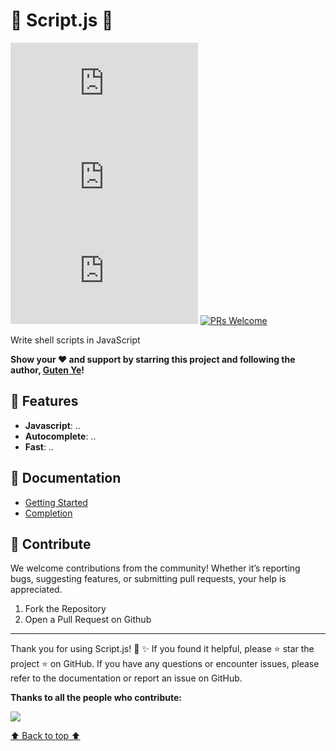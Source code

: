 # 🌟 Script.js 🌟

[![Stars](https://img.shields.io/github/stars/gutenye/script.js?style=social)](https://github.com/gutenye/script.js) [![NPM Version](https://img.shields.io/npm/v/@gutenye/script.js)](https://www.npmjs.com/package/@gutenye/script.js) [![License](https://img.shields.io/github/license/gutenye/script.js?color=blue)](https://github.com/gutenye/script.js/blob/main/LICENSE) [![PRs Welcome](https://img.shields.io/badge/PRs-welcome-blue)](https://github.com/gutenye/script.js#-contribute)

Write shell scripts in JavaScript

**Show your ❤️ and support by starring this project and following the author, [Guten Ye](https://github.com/gutenye)!**

## 🌟 Features

- **Javascript**: ..
- **Autocomplete**: .. 
- **Fast**: ..

## 📖 Documentation

- [Getting Started](./docs/Getting%20Started.md)
- [Completion](./docs/Completion.md)

## 🤝 Contribute

We welcome contributions from the community! Whether it’s reporting bugs, suggesting features, or submitting pull requests, your help is appreciated.

1. Fork the Repository
2. Open a Pull Request on Github

---

Thank you for using Script.js! 🔐 ✨ If you found it helpful, please ⭐️ star the project ️️⭐ on GitHub. If you have any questions or encounter issues, please refer to the documentation or report an issue on GitHub.

**Thanks to all the people who contribute:**

[![](https://contrib.rocks/image?repo=gutenye/script.js)](https://github.com/gutenye/script.js/graphs/contributors)

[⬆ Back to top ⬆](#readme)